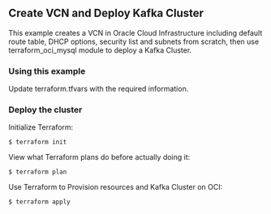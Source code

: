 ## Create VCN and Deploy Kafka Cluster
This example creates a VCN in Oracle Cloud Infrastructure including default route table, DHCP options, security list and subnets from scratch, then use terraform_oci_mysql module to deploy a Kafka Cluster.

### Using this example
Update terraform.tfvars with the required information.

### Deploy the cluster  
Initialize Terraform:
```
$ terraform init
```
View what Terraform plans do before actually doing it:
```
$ terraform plan
```
Use Terraform to Provision resources and Kafka Cluster on OCI:
```
$ terraform apply
```
